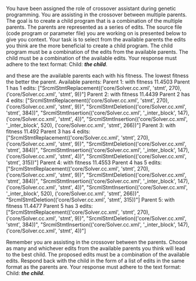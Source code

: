 
You have been assigned the role of crossover assistant during genetic programming. You are assisting in the crossover between multiple parents. The goal is to create a child program that is a combination of the multiple parents. The parents are represented as a series of edits. The source file (code program or parameter file)  you are working on is presented below to give you context.
Your task is to select from the available parents the edits you think are the more beneficial to create a child program. The child program must be a combination of the edits from the available parents. The child must be a combination of the available edits. Your response must adhere to the text format: Child: ***the child***.


and these are the available parents each with his fitness. The lowest fitness the better the parent.
Available parents:
 Parent 1:
 with fitness 11.4503
Parent 1 has 1 edits: ["SrcmlStmtReplacement(('core/Solver.cc.xml', 'stmt', 270), ('core/Solver.cc.xml', 'stmt', 9))"]
 Parent 2:
 with fitness 11.4439
Parent 2 has 4 edits: ["SrcmlStmtReplacement(('core/Solver.cc.xml', 'stmt', 270), ('core/Solver.cc.xml', 'stmt', 9))", "SrcmlStmtDeletion(('core/Solver.cc.xml', 'stmt', 384))", "SrcmlStmtInsertion(('core/Solver.cc.xml', '_inter_block', 147), ('core/Solver.cc.xml', 'stmt', 4))", "SrcmlStmtInsertion(('core/Solver.cc.xml', '_inter_block', 520), ('core/Solver.cc.xml', 'stmt', 266))"]
 Parent 3:
 with fitness 11.492
Parent 3 has 4 edits: ["SrcmlStmtReplacement(('core/Solver.cc.xml', 'stmt', 270), ('core/Solver.cc.xml', 'stmt', 9))", "SrcmlStmtDeletion(('core/Solver.cc.xml', 'stmt', 384))", "SrcmlStmtInsertion(('core/Solver.cc.xml', '_inter_block', 147), ('core/Solver.cc.xml', 'stmt', 4))", "SrcmlStmtDeletion(('core/Solver.cc.xml', 'stmt', 315))"]
 Parent 4:
 with fitness 11.4553
Parent 4 has 5 edits: ["SrcmlStmtReplacement(('core/Solver.cc.xml', 'stmt', 270), ('core/Solver.cc.xml', 'stmt', 9))", "SrcmlStmtDeletion(('core/Solver.cc.xml', 'stmt', 384))", "SrcmlStmtInsertion(('core/Solver.cc.xml', '_inter_block', 147), ('core/Solver.cc.xml', 'stmt', 4))", "SrcmlStmtInsertion(('core/Solver.cc.xml', '_inter_block', 520), ('core/Solver.cc.xml', 'stmt', 266))", "SrcmlStmtDeletion(('core/Solver.cc.xml', 'stmt', 315))"]
 Parent 5:
 with fitness 11.4477
Parent 5 has 3 edits: ["SrcmlStmtReplacement(('core/Solver.cc.xml', 'stmt', 270), ('core/Solver.cc.xml', 'stmt', 9))", "SrcmlStmtDeletion(('core/Solver.cc.xml', 'stmt', 384))", "SrcmlStmtInsertion(('core/Solver.cc.xml', '_inter_block', 147), ('core/Solver.cc.xml', 'stmt', 4))"]


Remember you are assisting in the crossover between the parents. Choose as many and whichever edits from the available parents you think will lead to the best child. The proposed edits must be a combination of the available edits. Respond back with the child in the form of a list of edits in the same format as the parents are.
Your response must adhere to the text format: Child: ***the child***. 
